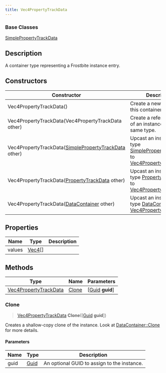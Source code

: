 ```yaml
---
title: Vec4PropertyTrackData
---
```

### Base Classes

[SimplePropertyTrackData](SimplePropertyTrackData)

## Description

A container type representing a Frostbite instance entry.

## Constructors

| Constructor                                                                      | Description                                                                                                                       |
| -------------------------------------------------------------------------------- | --------------------------------------------------------------------------------------------------------------------------------- |
| Vec4PropertyTrackData()                                                          | Create a new instance of this container type.                                                                                     |
| Vec4PropertyTrackData(Vec4PropertyTrackData other)                               | Create a reference copy of an instance of the same type.                                                                          |
| Vec4PropertyTrackData([SimplePropertyTrackData](SimplePropertyTrackData) other)  | Upcast an instance of type [SimplePropertyTrackData](SimplePropertyTrackData) to [Vec4PropertyTrackData](Vec4PropertyTrackData).  |
| Vec4PropertyTrackData([PropertyTrackData](PropertyTrackData) other)              | Upcast an instance of type [PropertyTrackData](PropertyTrackData) to [Vec4PropertyTrackData](Vec4PropertyTrackData).              |
| Vec4PropertyTrackData([DataContainer](/vext/ref/shared/class/datacontainer) other) | Upcast an instance of type [DataContainer](/vext/ref/shared/class/datacontainer) to [Vec4PropertyTrackData](Vec4PropertyTrackData). |

## Properties

| Name   | Type                                  | Description |
| ------ | ------------------------------------- | ----------- |
| values | [Vec4](/vext/ref/shared/class/vec4)\[\] |             |

## Methods

| Type                                           | Name            | Parameters                                     |
| ---------------------------------------------- | --------------- | ---------------------------------------------- |
| [Vec4PropertyTrackData](Vec4PropertyTrackData) | [Clone](#clone) | \[[Guid](/vext/ref/shared/class/guid) **guid**\] |

### Clone

> [Vec4PropertyTrackData](Vec4PropertyTrackData) **Clone**(\[[Guid](/vext/ref/shared/class/guid) **guid**\])

Creates a shallow-copy clone of the instance. Look at [DataContainer::Clone](/vext/ref/shared/class/datacontainer#clone) for more details.

#### Parameters

| Name | Type         | Description                                 |
| ---- | ------------ | ------------------------------------------- |
| guid | [Guid](Guid) | An optional GUID to assign to the instance. |
